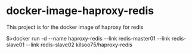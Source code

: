 # docker-image-haproxy-redis
This project is for the docker image of haproxy for redis

$>docker run -d --name haproxy-redis --link redis-master01 --link redis-slave01 --link redis-slave02 kilsoo75/haproxy-redis
